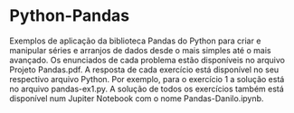 # Python-Pandas
Exemplos de aplicação da biblioteca Pandas do Python para criar e manipular séries e arranjos de dados desde o mais simples até o mais avançado. 
Os enunciados de cada problema estão disponíveis no arquivo Projeto Pandas.pdf. 
A resposta de cada exercício está disponível no seu respectivo arquivo Python. Por exemplo, para o exercício 1 a solução está no arquivo pandas-ex1.py. A solução de todos os exercícios também está disponível num Jupiter Notebook com o nome Pandas-Danilo.ipynb. 
